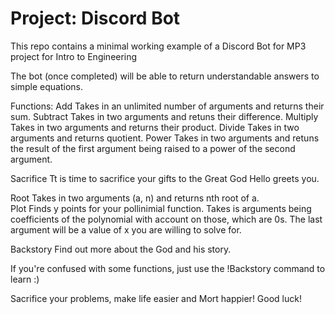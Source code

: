 # Project: Discord Bot

This repo contains a minimal working example of a Discord Bot for MP3 project for Intro to Engineering

The bot (once completed) will be able to return understandable answers to simple equations.

Functions: 
Add     Takes in an unlimited number of arguments and returns their sum. 
Subtract     Takes in two arguments and retuns their difference.
Multiply     Takes in two arguments and returns their product. 
Divide      Takes in two arguments and returns quotient.
Power       Takes in two arguments and retuns the result of the first argument
             being raised to a power of the second argument. 

Sacrifice       Tt is time to sacrifice your gifts to the Great God
Hello       greets you.

Root       Takes in two arguments (a, n) and returns nth root of a.     
Plot        Finds y points for your pollinimial function. Takes is arguments being 
            coefficients of the polynomial with account on those, which are 0s. 
            The last argument will be a value of x you are willing to solve for.

Backstory       Find out more about the God and his story.


If you're confused with some functions, just use the !Backstory command to learn :)

Sacrifice your problems, make life easier and Mort happier! Good luck! 